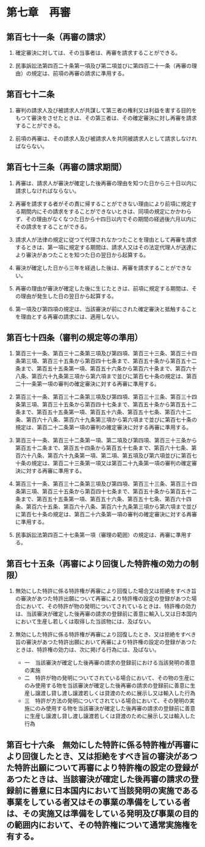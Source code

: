 # 第七章　再審

## 第百七十一条（再審の請求）
1. 確定審決に対しては、その当事者は、再審を請求することができる。

2. 民事訴訟法第四百二十条第一項及び第二項並びに第四百二十一条（再審の理由）の規定は、前項の再審の請求に準用する。

## 第百七十二条
1. 審判の請求人及び被請求人が共謀して第三者の権利又は利益を害する目的をもつて審決をさせたときは、その第三者は、その確定審決に対し再審を請求することができる。

2. 前項の再審は、その請求人及び被請求人を共同被請求人として請求しなければならない。

## 第百七十三条（再審の請求期間）
1. 再審は、請求人が審決が確定した後再審の理由を知つた日から三十日以内に請求しなければならない。

2. 再審を請求する者がその責に帰することができない理由により前項に規定する期間内にその請求をすることができないときは、同項の規定にかかわらず、その理由がなくなつた日から十四日以内でその期間の経過後六月以内にその請求をすることができる。

3. 請求人が法律の規定に従つて代理されなかつたことを理由として再審を請求するときは、第一項に規定する期間は、請求人又はその法定代理人が送達により審決があつたことを知つた日の翌日から起算する。

4. 審決が確定した日から三年を経過した後は、再審を請求することができない。

5. 再審の理由が審決が確定した後に生じたときは、前項に規定する期間は、その理由が発生した日の翌日から起算する。

6. 第一項及び第四項の規定は、当該審決が前にされた確定審決と抵触することを理由とする再審の請求には、適用しない。

## 第百七十四条（審判の規定等の準用）

1. 第百三十一条、第百三十二条第三項及び第四項、第百三十三条、第百三十四条第三項、第百三十五条から第百四十七条まで、第百五十条から第百五十二条まで、第百五十五条第一項、第百五十六条から第百六十条まで、第百六十八条、第百六十九条第三項から第六項まで並びに第百七十条の規定は、第百二十一条第一項の審判の確定審決に対する再審に準用する。

2. 第百三十一条、第百三十二条第三項及び第四項、第百三十三条、第百三十四条第三項、第百三十五条から第百四十七条まで、第百五十条から第百五十二条まで、第百五十五条第一項、第百五十六条、第百五十七条、第百六十二条、第百六十八条、第百六十九条第三項から第六項まで並びに第百七十条の規定は、第百二十二条第一項の審判の確定審決に対する再審に準用する。

3. 第百三十一条、第百三十二条第一項、第二項及び第四項、第百三十三条から第百五十二条まで、第百五十四条から第百五十七条まで、第百六十七条、第百六十八条、第百六十九条第一項、第二項、第五項及び第六項並びに第百七十条の規定は、第百二十三条第一項又は第百二十九条第一項の審判の確定審決に対する再審に準用する。

4. 第百三十一条、第百三十二条第三項及び第四項、第百三十三条、第百三十四条第三項、第百三十五条から第百四十七条まで、第百五十条から第百五十二条まで、第百五十五条第一項、第百五十六条、第百五十七条、第百六十四条、第百六十五条、第百六十八条、第百六十九条第三項から第六項まで並びに第百七十条の規定は、第百二十六条第一項の審判の確定審決に対する再審に準用する。

5. 民事訴訟法第四百二十七条第一項（審理の範囲）の規定は、再審に準用する。

## 第百七十五条（再審により回復した特許権の効力の制限）
1. 無効にした特許に係る特許権が再審により回復した場合又は拒絶をすべき旨の審決があつた特許出願について再審により特許権の設定の登録があつた場合において、その特許が物の発明についてされているときは、特許権の効力は、当該審決が確定した後再審の請求の登録前に善意に輸入し又は日本国内において生産し若しくは取得した当該物には、及ばない。

2. 無効にした特許に係る特許権が再審により回復したとき、又は拒絶をすべき旨の審決があつた特許出願において再審により特許権の設定の登録があつたときは、特許権の効力は、次に掲げる行為には、及ばない。
    - 一　当該審決が確定した後再審の請求の登録前における当該発明の善意の実施
    - 二　特許が物の発明についてされている場合において、その物の生産にのみ使用する物を当該審決が確定した後再審の請求の登録前に善意に生産し譲渡し貸し渡し譲渡若しくは貸渡のために展示し又は輸入した行為
    - 三　特許が方法の発明についてされている場合において、その発明の実施にのみ使用する物を当該審決が確定した後再審の請求の登録前に善意に生産し譲渡し貸し渡し譲渡若しくは貸渡のために展示し又は輸入した行為

## 第百七十六条　無効にした特許に係る特許権が再審により回復したとき、又は拒絶をすべき旨の審決があつた特許出願について再審により特許権の設定の登録があつたときは、当該審決が確定した後再審の請求の登録前に善意に日本国内において当該発明の実施である事業をしている者又はその事業の準備をしている者は、その実施又は準備をしている発明及び事業の目的の範囲内において、その特許権について通常実施権を有する。
